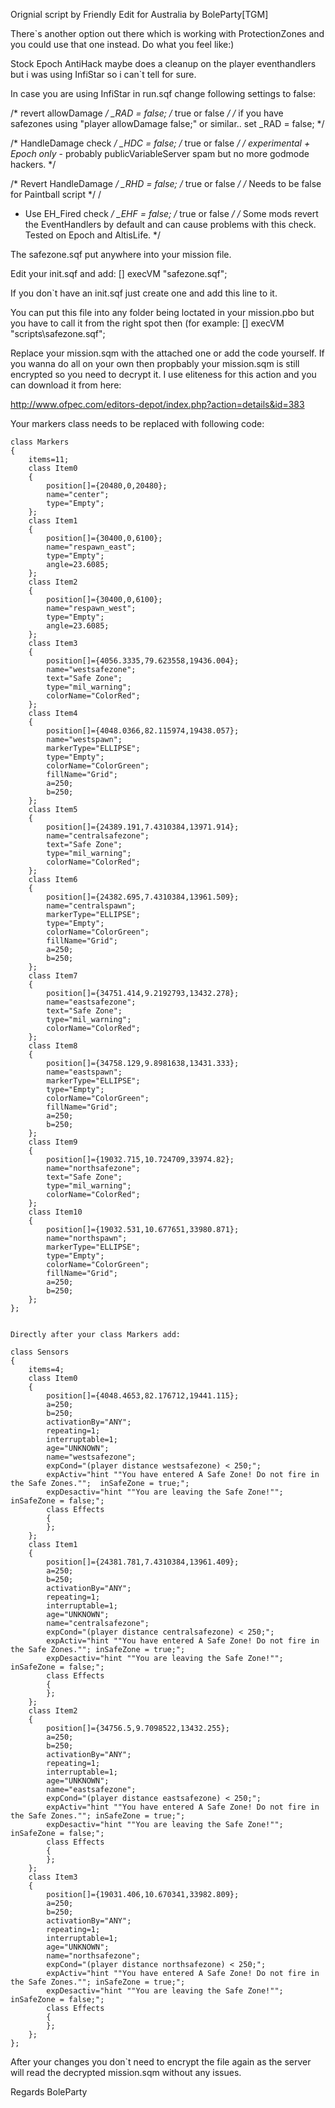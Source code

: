 Orignial script by Friendly
Edit for Australia by BoleParty[TGM]

There`s another option out there which is working with ProtectionZones and you could use that one instead. Do what you feel like:)


Stock Epoch AntiHack maybe does a cleanup on the player eventhandlers but i was using InfiStar so i can`t tell for sure.

In case you are using InfiStar in run.sqf change following settings to false:

/*  revert allowDamage   */ _RAD = false; /* true or false */ /* if you have safezones using "player allowDamage false;" or similar.. set _RAD = false; */

/*  HandleDamage check   */ _HDC = false; /* true or false */ /* *experimental + Epoch only* - probably publicVariableServer spam but no more godmode hackers. */

/*  Revert HandleDamage  */ _RHD = false; /* true or false */ /* Needs to be  false  for Paintball script */
/
*  Use EH_Fired check   */ _EHF = false; /* true or false */ /* Some mods revert the EventHandlers by default and can cause problems with this check. Tested on Epoch and AltisLife.  */



The safezone.sqf put anywhere into your mission file.

Edit your init.sqf and add: [] execVM "safezone.sqf";

If you don`t have an init.sqf just create one and add this line to it.

You can put this file into any folder being loctated in your mission.pbo but you have to call it from the right spot then (for example: [] execVM "scripts\safezone.sqf";

Replace your mission.sqm with the attached one or add the code yourself. If you wanna do all on your own then propbably your mission.sqm is still encrypted so you need to decrypt it. I use eliteness for this action and you can download it from here:

http://www.ofpec.com/editors-depot/index.php?action=details&id=383


Your markers class needs to be replaced with following code:

	class Markers
	{
		items=11;
		class Item0
		{
			position[]={20480,0,20480};
			name="center";
			type="Empty";
		};
		class Item1
		{
			position[]={30400,0,6100};
			name="respawn_east";
			type="Empty";
			angle=23.6085;
		};
		class Item2
		{
			position[]={30400,0,6100};
			name="respawn_west";
			type="Empty";
			angle=23.6085;
		};
		class Item3
		{
			position[]={4056.3335,79.623558,19436.004};
			name="westsafezone";
			text="Safe Zone";
			type="mil_warning";
			colorName="ColorRed";
		};
		class Item4
		{
			position[]={4048.0366,82.115974,19438.057};
			name="westspawn";
			markerType="ELLIPSE";
			type="Empty";
			colorName="ColorGreen";
			fillName="Grid";
			a=250;
			b=250;
		};
		class Item5
		{
			position[]={24389.191,7.4310384,13971.914};
			name="centralsafezone";
			text="Safe Zone";
			type="mil_warning";
			colorName="ColorRed";
		};
		class Item6
		{
			position[]={24382.695,7.4310384,13961.509};
			name="centralspawn";
			markerType="ELLIPSE";
			type="Empty";
			colorName="ColorGreen";
			fillName="Grid";
			a=250;
			b=250;
		};
		class Item7
		{
			position[]={34751.414,9.2192793,13432.278};
			name="eastsafezone";
			text="Safe Zone";
			type="mil_warning";
			colorName="ColorRed";
		};
		class Item8
		{
			position[]={34758.129,9.8981638,13431.333};
			name="eastspawn";
			markerType="ELLIPSE";
			type="Empty";
			colorName="ColorGreen";
			fillName="Grid";
			a=250;
			b=250;
		};
		class Item9
		{
			position[]={19032.715,10.724709,33974.82};
			name="northsafezone";
			text="Safe Zone";
			type="mil_warning";
			colorName="ColorRed";
		};
		class Item10
		{
			position[]={19032.531,10.677651,33980.871};
			name="northspawn";
			markerType="ELLIPSE";
			type="Empty";
			colorName="ColorGreen";
			fillName="Grid";
			a=250;
			b=250;
		};
	};
	
	
	Directly after your class Markers add:

	class Sensors
	{
		items=4;
		class Item0
		{
			position[]={4048.4653,82.176712,19441.115};
			a=250;
			b=250;
			activationBy="ANY";
			repeating=1;
			interruptable=1;
			age="UNKNOWN";
			name="westsafezone";
			expCond="(player distance westsafezone) < 250;";
			expActiv="hint ""You have entered A Safe Zone! Do not fire in the Safe Zones."";  inSafeZone = true;";
			expDesactiv="hint ""You are leaving the Safe Zone!""; inSafeZone = false;";
			class Effects
			{
			};
		};
		class Item1
		{
			position[]={24381.781,7.4310384,13961.409};
			a=250;
			b=250;
			activationBy="ANY";
			repeating=1;
			interruptable=1;
			age="UNKNOWN";
			name="centralsafezone";
			expCond="(player distance centralsafezone) < 250;";
			expActiv="hint ""You have entered A Safe Zone! Do not fire in the Safe Zones.""; inSafeZone = true;";
			expDesactiv="hint ""You are leaving the Safe Zone!""; inSafeZone = false;";
			class Effects
			{
			};
		};
		class Item2
		{
			position[]={34756.5,9.7098522,13432.255};
			a=250;
			b=250;
			activationBy="ANY";
			repeating=1;
			interruptable=1;
			age="UNKNOWN";
			name="eastsafezone";
			expCond="(player distance eastsafezone) < 250;";
			expActiv="hint ""You have entered A Safe Zone! Do not fire in the Safe Zones.""; inSafeZone = true;";
			expDesactiv="hint ""You are leaving the Safe Zone!""; inSafeZone = false;";
			class Effects
			{
			};
		};
		class Item3
		{
			position[]={19031.406,10.670341,33982.809};
			a=250;
			b=250;
			activationBy="ANY";
			repeating=1;
			interruptable=1;
			age="UNKNOWN";
			name="northsafezone";
			expCond="(player distance northsafezone) < 250;";
			expActiv="hint ""You have entered A Safe Zone! Do not fire in the Safe Zones.""; inSafeZone = true;";
			expDesactiv="hint ""You are leaving the Safe Zone!""; inSafeZone = false;";
			class Effects
			{
			};
		};
	};
	
After your changes you don`t need to encrypt the file again as the server will read the decrypted mission.sqm without any issues.

Regards
BoleParty
